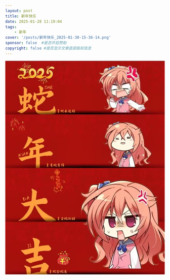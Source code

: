 ```yaml
---
layout: post
title: 新年快乐
date: 2025-01-28 11:19:04
tags: 
    - 新年
cover: '/posts/新年快乐_2025-01-30-15-36-14.png'
sponsor: false  #是否开启赞助 
copyright: false #是否显示文章底部版权信息
---
```


![](/posts/03F12D3B338913E90D30A8BA26ECFC54.jpg)